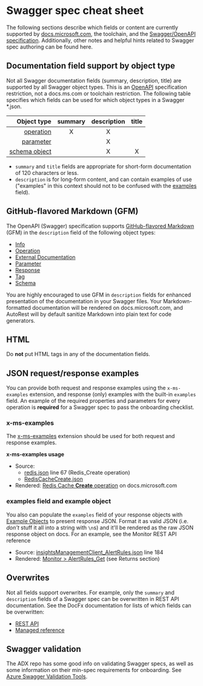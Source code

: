 # Swagger spec cheat sheet

The following sections describe which fields or content are currently supported by [docs.microsoft.com](http://docs.microsoft.com), the toolchain, and the [Swagger/OpenAPI specification](http://swagger.io/specification/). Additionally, other notes and helpful hints related to Swagger spec authoring can be found here.

## Documentation field support by object type

Not all Swagger documentation fields (summary, description, title) are supported by all Swagger object types. This is an [OpenAPI](http://swagger.io/specification/) specification restriction, not a docs.ms.com or toolchain restriction. The following table specifies which fields can be used for which object types in a Swagger *.json.

| Object type | summary | description | title |
|-------------:|:-----------:|:-----------:|:-----------:|
| [operation](http://swagger.io/specification/#operationObject) | X | X |  |
| [parameter](http://swagger.io/specification/#parameterObject) |  | X |  |
| [schema object](http://swagger.io/specification/#schemaObject) |  | X | X |

* `summary` and `title` fields are appropriate for short-form documentation of 120 characters or less.
* `description` is for long-form content, and can contain examples of use ("examples" in this context should not to be confused with the [examples](#examples-field-and-example-object) field).

## GitHub-flavored Markdown (GFM)

The OpenAPI (Swagger) specification supports [GitHub-flavored Markdown](https://guides.github.com/features/mastering-markdown/#GitHub-flavored-markdown) (GFM) in the `description` field of the following object types:

* [Info](http://swagger.io/specification/#infoObject)
* [Operation](http://swagger.io/specification/#operationObject)
* [External Documentation](http://swagger.io/specification/#externalDocumentationObject)
* [Parameter](http://swagger.io/specification/#parameterObject)
* [Response](http://swagger.io/specification/#responseObject)
* [Tag](http://swagger.io/specification/#tagObject)
* [Schema](http://swagger.io/specification/#schemaObject)

You are highly encouraged to use GFM in `description` fields for enhanced presentation of the documentation in your Swagger files. Your Markdown-formatted documentation will be rendered on docs.microsoft.com, and AutoRest will by default sanitize Markdown into plain text for code generators.

## HTML

Do **not** put HTML tags in any of the documentation fields.

## JSON request/response examples

You can provide both request and response examples using the `x-ms-examples` extension, and response (only) examples with the built-in `examples` field. An example of the required properties and parameters for every operation is **required** for a Swagger spec to pass the onboarding checklist.

### x-ms-examples

The [x-ms-examples](https://github.com/Azure/azure-rest-api-specs/blob/master/documentation/x-ms-examples.md) extension should be used for both request and response examples.

**x-ms-examples usage**

* Source:
  * [redis.json](https://github.com/Azure/azure-rest-api-specs/blob/master/arm-redis/2016-04-01/swagger/redis.json) line 67 (Redis_Create operation)
  * [RedisCacheCreate.json](https://github.com/Azure/azure-rest-api-specs/blob/master/arm-redis/2016-04-01/examples/RedisCacheCreate.json)
* Rendered: [Redis Cache **Create** operation](https://docs.microsoft.com/rest/api/redis/redis#Redis_Create) on docs.microsoft.com

### examples field and example object

You also can populate the `examples` field of your response objects with [Example Objects](http://swagger.io/specification/#exampleObject) to present response JSON. Format it as valid JSON (i.e. *don't* stuff it all into a string with `\n`s) and it'll be rendered as the raw JSON response object on docs. For an example, see the Monitor REST API reference

* Source: [insightsManagementClient_AlertRules.json](https://github.com/Azure/azure-rest-api-specs/blob/master/arm-insights/2016-03-01/swagger/insightsManagementClient_AlertRules.json#L184) line 184
* Rendered: [Monitor > AlertRules_Get](https://docs.microsoft.com/rest/api/monitor/alertrules#AlertRules_Get) (see Returns section)

## Overwrites

Not all fields support overwrites. For example, only the `summary` and `description` fields of a Swagger spec can be overwritten in REST API documentation. See the DocFx documentation for lists of which fields can be overwritten:

* [REST API](https://dotnet.github.io/docfx/tutorial/intro_overwrite_files.html#rest-api-model)
* [Managed reference](https://dotnet.github.io/docfx/tutorial/intro_overwrite_files.html#managed-reference-model)

## Swagger validation

The ADX repo has some good info on validating Swagger specs, as well as some information on their min-spec requirements for onboarding. See [Azure Swagger Validation Tools](https://github.com/Azure/adx-documentation-pr/blob/master/tools/tools.md).